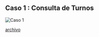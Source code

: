 ## Caso 1 : Consulta de Turnos 

![Caso 1](https://github.com/user-attachments/assets/8e68b37f-dd7a-4c59-be33-bc0d0f1dea83)

[archivo](https://drive.google.com/file/d/1rBEKSRCnV0Z4UJmTD7rjwfdm9qCLnG-R/view?usp=sharing)
